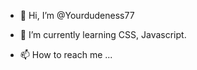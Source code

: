 - 👋 Hi, I’m @Yourdudeness77

- 🌱 I’m currently learning CSS, Javascript.

- 📫 How to reach me ...

<!---
Yourdudeness77/Yourdudeness77 is a ✨ special ✨ repository because its `README.md` (this file) appears on your GitHub profile.
You can click the Preview link to take a look at your changes.
--->
